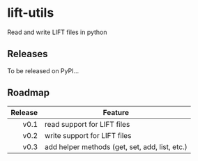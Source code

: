 # lift-utils
Read and write LIFT files in python

## Releases

To be released on PyPI...

## Roadmap

| Release | Feature |
| --: | --- |
| v0.1 | read support for LIFT files |
| v0.2 | write support for LIFT files |
| v0.3 | add helper methods (get, set, add, list, etc.) |
